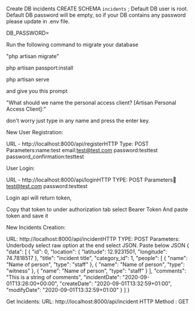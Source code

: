 Create DB incidents
CREATE SCHEMA `incidents` ;
Default DB user is root.
Default DB password will be empty, so if your DB contains any password please update in .env file.

DB_PASSWORD=

Run the following command to migrate your database

"php artisan migrate"

php artisan passport:install

php artisan serve

and give you this prompt

"What should we name the personal access client? [Artisan Personal Access Client]:"

don't worry just type in any name and press the enter key.

New User Registration: 

URL - http://localhost:8000/api/registerHTTP 
Type: POST
Parameters:name:test
email:test@test.com
password:testtest
password_confirmation:testtest

User Login:

URL - http://localhost:8000/api/loginHTTP TYPE: POST
Parameters:email:test@test.com
password:testtest

Login api will return token,

Copy that token to under authorization tab select Bearer Token And paste token and save it

New Incidents Creation:

URL: http://localhost:8000/api/incidentHTTP 
TYPE: POST
Parameters:
Underbody select raw option at the end select JSON.
Paste below JSON
{
"data": [
{
"id": 0,
"location": {
"latitude": 12.9231501,
"longitude": 74.7818517
},
"title": "incident title",
"category_id": 1,
"people": [
{
"name": "Name of person",
"type": "staff"
},
{
"name": "Name of person",
"type": "witness"
},
{
"name": "Name of person",
"type": "staff"
}
],
"comments": "This is a string of comments",
"incidentDate": "2020-09-01T13:26:00+00:00",
"createDate": "2020-09-01T13:32:59+01:00",
"modifyDate": "2020-09-01T13:32:59+01:00"
}
]
}

Get Incidents:
URL: http://localhost:8000/api/incident
HTTP Method : GET
